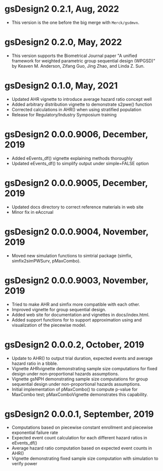 # gsDesign2 0.2.1, Aug, 2022

- This version is the one before the big merge with `Merck/gsdmvn`.

# gsDesign2 0.2.0, May, 2022

- This version supports the Biometrical Journal paper "A unified framework for weighted parametric group sequential design (WPGSD)" by Keaven M. Anderson, Zifang Guo, Jing Zhao, and Linda Z. Sun.

# gsDesign2 0.1.0, May, 2021

- Updated AHR vignette to introduce average hazard ratio concept well
- Added arbitrary distribution vignette to demonstrate s2pwe() function
- Corrected calculations in AHR() when using stratified population
- Release for Regulatory/Industry Symposium training

# gsDesign2 0.0.0.9006, December, 2019

- Added eEvents_df() vignette explaining methods thoroughly
- Updated eEvents_df() to simplify output under simple=FALSE option

# gsDesign2 0.0.0.9005, December, 2019

- Updated docs directory to correct reference materials in web site
- Minor fix in eAccrual

# gsDesign2 0.0.0.9004, November, 2019

- Moved new simulation functions to simtrial package (simfix, simfix2simPWSurv, pMaxCombo).

# gsDesign2 0.0.0.9003, November, 2019

- Tried to make AHR and simfix more compatible with each other.
- Improved vignette for group sequential design.
- Added web site for documentation and vignettes in docs/index.html.
- Added support functions for to support approximation using and visualization of the piecewise model.

# gsDesign2 0.0.0.2, October, 2019

- Update to AHR() to output trial duration, expected events and average hazard ratio in a tibble.
- Vignette AHRvignette demonstrating sample size computations for fixed design under non-proportional hazards assumptions.
- Vignette gsNPH demonstrating sample size computations for group sequential design under non-proportional hazards assumptions.
- Initial implementation of pMaxCombo() to compute p-value for MaxCombo test; pMaxComboVignette demonstrates this capability.

# gsDesign2 0.0.0.1, September, 2019

- Computations based on piecewise constant enrollment and piecewise exponential failure rate
- Expected event count calculation for each different hazard ratios in eEvents_df()
- Average hazard ratio computation based on expected event counts in AHR()
- Vignette demonstrating fixed sample size computation with simulation to verify power
